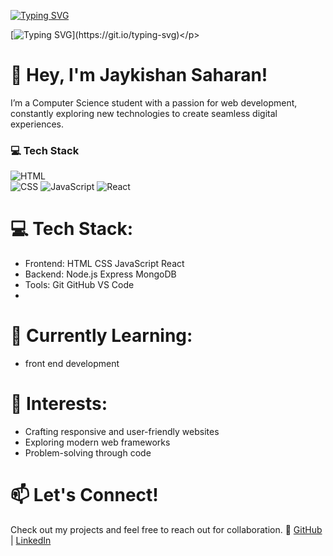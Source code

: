 <p align="center">
  
[![Typing SVG](https://readme-typing-svg.demolab.com?font=Fira+Code&size=25&duration=3000&pause=1000&color=0FF735&background=FF252500&multiline=true&width=500&height=80&lines=Hello%2C+I'm+Jaykishan+Saharan)](https://git.io/typing-svg)
  
[![Typing SVG](https://readme-typing-svg.demolab.com?font=Fira+Code&size=25&duration=3000&pause=1000&color=0FF735&background=FF252500&multiline=true&width=700&height=80&lines=I+am+a+BTech+C.S.E+student.+%7C+Web+development.)](https://git.io/typing-svg)</p>
</p>

# 👋 Hey, I'm Jaykishan Saharan!
I’m a Computer Science student with a passion for web development, constantly exploring new technologies to create seamless digital experiences.

### 💻 Tech Stack
![HTML](https://img.shields.io/badge/HTML5-E34F26?style=for-the-badge&logo=html5&logoColor=white) <br>
![CSS](https://img.shields.io/badge/CSS3-1572B6?style=for-the-badge&logo=css3&logoColor=white) 
![JavaScript](https://img.shields.io/badge/JavaScript-F7DF1E?style=for-the-badge&logo=javascript&logoColor=black) 
![React](https://img.shields.io/badge/React-61DAFB?style=for-the-badge&logo=react&logoColor=black)  


# 💻 Tech Stack:
- Frontend: HTML  CSS  JavaScript  React
- Backend: Node.js  Express  MongoDB
- Tools: Git  GitHub  VS Code
- 
# 🚀 Currently Learning:
- front end development

# 📌 Interests:
- Crafting responsive and user-friendly websites
- Exploring modern web frameworks
- Problem-solving through code
  
# 📫 Let's Connect!
Check out my projects and feel free to reach out for collaboration.
🔗 [GitHub](https://github.com/jaykishan1saharan) | [LinkedIn](www.linkedin.com/in/jaikishan-saharan-a67485327)

